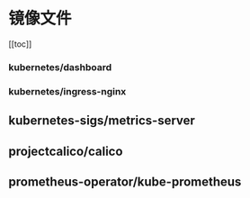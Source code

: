 # 镜像文件

[[toc]]

### kubernetes/dashboard

<el-select v-model="dashboard" size="large" style="width: 240px; margin-top: 20px;">
    <el-option v-for="item in dashboardOptions" :key="item.value" :label="item.label" :value="item.value" />
</el-select>

<div id="dashboard-md"></div>

### kubernetes/ingress-nginx

<el-select v-model="ingressNginx" size="large" style="width: 240px; margin-top: 20px;">
    <el-option v-for="item in ingressNginxOptions" :key="item.value" :label="item.label" :value="item.value" />
</el-select>

<el-select v-model="ingressNginxFileName" size="large" style="width: 328px; margin-top: 20px;">
    <el-option v-for="item in ingressNginxFileNameOptions" :key="item.value" :label="item.label" :value="item.value" />
</el-select>

<div id="ingress-nginx-md"></div>

## kubernetes-sigs/metrics-server

<el-select v-model="metricsServer" size="large" style="width: 240px; margin-top: 20px;">
    <el-option v-for="item in metricsServerOptions" :key="item.value" :label="item.label" :value="item.value" />
</el-select>

<div id="metrics-server-md"></div>

## projectcalico/calico

<el-select v-model="calico" size="large" style="width: 240px; margin-top: 20px;">
    <el-option v-for="item in calicoOptions" :key="item.value" :label="item.label" :value="item.value" />
</el-select>

<div id="calico-md"></div>

## prometheus-operator/kube-prometheus

<el-select v-model="kubePrometheus" size="large" style="width: 240px; margin-top: 20px;">
    <el-option v-for="item in kubePrometheusOptions" :key="item.value" :label="item.label" :value="item.value" />
</el-select>

<div id="kube-prometheus-md"></div>

<script lang="ts" setup>
import { ref, onMounted, watch } from 'vue'
import markdownit from 'markdown-it'
import { ElSelect, ElOption } from 'element-plus'

import 'element-plus/dist/index.css'

const md = markdownit()

const dashboard = ref('https://k8s-sh.xuxiaowei.com.cn/mirrors/kubernetes/dashboard')
const ingressNginx = ref('https://k8s-sh.xuxiaowei.com.cn/mirrors/kubernetes/ingress-nginx')
const ingressNginxFileName = ref('deploy/static/provider/cloud/deploy.yaml')
const metricsServer = ref('https://k8s-sh.xuxiaowei.com.cn/mirrors/kubernetes-sigs/metrics-server')
const calico = ref('https://k8s-sh.xuxiaowei.com.cn/mirrors/projectcalico/calico')
const kubePrometheus = ref('https://k8s-sh.xuxiaowei.com.cn/mirrors/prometheus-operator/kube-prometheus')

const dashboardOptions = [
  {
    value: 'https://k8s-sh.xuxiaowei.com.cn/mirrors/kubernetes/dashboard',
    label: 'k8s-sh.xuxiaowei.com.cn',
  },
  {
    value: 'https://gitlab.xuxiaowei.com.cn/xuxiaowei-com-cn/k8s.sh/-/raw/2.0.0/mirrors/kubernetes/dashboard',
    label: 'gitlab.xuxiaowei.com.cn',
  },
  {
    value: 'https://gitee.com/xuxiaowei-com-cn/k8s.sh/raw/2.0.0/mirrors/kubernetes/dashboard',
    label: 'gitee.com',
  },
  {
    value: 'https://raw.githubusercontent.com/kubernetes/dashboard/refs/tags',
    label: 'github.com',
  }
]

const ingressNginxOptions = [
  {
    value: 'https://k8s-sh.xuxiaowei.com.cn/mirrors/kubernetes/ingress-nginx',
    label: 'k8s-sh.xuxiaowei.com.cn',
  },
  {
    value: 'https://gitlab.xuxiaowei.com.cn/xuxiaowei-com-cn/k8s.sh/-/raw/2.0.0/mirrors/kubernetes/ingress-nginx',
    label: 'gitlab.xuxiaowei.com.cn',
  },
  {
    value: 'https://gitee.com/xuxiaowei-com-cn/k8s.sh/raw/2.0.0/mirrors/kubernetes/ingress-nginx',
    label: 'gitee.com',
  },
  {
    value: 'https://raw.githubusercontent.com/kubernetes/ingress-nginx/refs/tags',
    label: 'github.com',
  }
]

const ingressNginxFileNameOptions = [
  {
    value: 'deploy/static/provider/aws/nlb-with-tls-termination/deploy.yaml',
    label: 'deploy/static/provider/aws/nlb-with-tls-termination/deploy.yaml',
  },
  {
    value: 'deploy/static/provider/aws/deploy.yaml',
    label: 'deploy/static/provider/aws/deploy.yaml',
  },
  {
    value: 'deploy/static/provider/baremetal/deploy.yaml',
    label: 'deploy/static/provider/baremetal/deploy.yaml',
  },
  {
    value: 'deploy/static/provider/cloud/deploy.yaml',
    label: 'deploy/static/provider/cloud/deploy.yaml',
  },
  {
    value: 'deploy/static/provider/do/deploy.yaml',
    label: 'deploy/static/provider/do/deploy.yaml',
  },
  {
    value: 'deploy/static/provider/exoscale/deploy.yaml',
    label: 'deploy/static/provider/exoscale/deploy.yaml',
  },
  {
    value: 'deploy/static/provider/scw/deploy.yaml',
    label: 'deploy/static/provider/scw/deploy.yaml',
  },
]

const metricsServerOptions = [
  {
    value: 'https://k8s-sh.xuxiaowei.com.cn/mirrors/kubernetes-sigs/metrics-server',
    label: 'k8s-sh.xuxiaowei.com.cn',
  },
  {
    value: 'https://gitlab.xuxiaowei.com.cn/xuxiaowei-com-cn/k8s.sh/-/raw/2.0.0/mirrors/kubernetes-sigs/metrics-server',
    label: 'gitlab.xuxiaowei.com.cn',
  },
  {
    value: 'https://gitee.com/xuxiaowei-com-cn/k8s.sh/raw/2.0.0/mirrors/kubernetes-sigs/metrics-server',
    label: 'gitee.com',
  },
  {
    value: 'https://github.com/kubernetes-sigs/metrics-server/releases/download',
    label: 'github.com',
  }
]

const calicoOptions = [
  {
    value: 'https://k8s-sh.xuxiaowei.com.cn/mirrors/projectcalico/calico',
    label: 'k8s-sh.xuxiaowei.com.cn',
  },
  {
    value: 'https://gitlab.xuxiaowei.com.cn/xuxiaowei-com-cn/k8s.sh/-/raw/2.0.0/mirrors/projectcalico/calico',
    label: 'gitlab.xuxiaowei.com.cn',
  },
  {
    value: 'https://gitee.com/xuxiaowei-com-cn/k8s.sh/raw/2.0.0/mirrors/projectcalico/calico',
    label: 'gitee.com',
  },
  {
    value: 'https://raw.githubusercontent.com/projectcalico/calico/refs/tags',
    label: 'github.com',
  }
]

const kubePrometheusOptions = [
  {
    value: 'https://k8s-sh.xuxiaowei.com.cn/mirrors/prometheus-operator/kube-prometheus',
    label: 'k8s-sh.xuxiaowei.com.cn',
  },
  {
    value: 'https://gitlab.xuxiaowei.com.cn/xuxiaowei-com-cn/k8s.sh/-/raw/2.0.0/mirrors/prometheus-operator/kube-prometheus',
    label: 'gitlab.xuxiaowei.com.cn',
  },
  {
    value: 'https://gitee.com/xuxiaowei-com-cn/k8s.sh/raw/2.0.0/mirrors/prometheus-operator/kube-prometheus',
    label: 'gitee.com',
  },
  {
    value: 'https://github.com/prometheus-operator/kube-prometheus/archive/refs/tags/',
    label: 'github.com',
  }
]

const command = function () {

  const dashboardMdResult = md.render(`
| 版本     | recommended.yaml                                                                    |
|--------|-------------------------------------------------------------------------------------|
| v2.7.0 | [recommended.yaml](${dashboard.value}/v2.7.0/aio/deploy/recommended.yaml) |
| v2.6.1 | [recommended.yaml](${dashboard.value}/v2.6.1/aio/deploy/recommended.yaml) |
| v2.6.0 | [recommended.yaml](${dashboard.value}/v2.6.0/aio/deploy/recommended.yaml) |
  `)

  const ingressNginxMdResult = md.render(`
| 版本                 | ${ingressNginxFileName.value}                                                                           |
|--------------------|---------------------------------------------------------------------------------------------------------|
| controller-v1.11.3 | [${ingressNginxFileName.value}](${ingressNginx.value}/controller-v1.11.3/${ingressNginxFileName.value}) |
| controller-v1.11.2 | [${ingressNginxFileName.value}](${ingressNginx.value}/controller-v1.11.2/${ingressNginxFileName.value}) |
| controller-v1.11.1 | [${ingressNginxFileName.value}](${ingressNginx.value}/controller-v1.11.1/${ingressNginxFileName.value}) |
| controller-v1.11.0 | [${ingressNginxFileName.value}](${ingressNginx.value}/controller-v1.11.0/${ingressNginxFileName.value}) |
| controller-v1.10.5 | [${ingressNginxFileName.value}](${ingressNginx.value}/controller-v1.10.5/${ingressNginxFileName.value}) |
| controller-v1.10.4 | [${ingressNginxFileName.value}](${ingressNginx.value}/controller-v1.10.4/${ingressNginxFileName.value}) |
| controller-v1.10.3 | [${ingressNginxFileName.value}](${ingressNginx.value}/controller-v1.10.3/${ingressNginxFileName.value}) |
| controller-v1.10.2 | [${ingressNginxFileName.value}](${ingressNginx.value}/controller-v1.10.2/${ingressNginxFileName.value}) |
| controller-v1.10.1 | [${ingressNginxFileName.value}](${ingressNginx.value}/controller-v1.10.1/${ingressNginxFileName.value}) |
| controller-v1.10.0 | [${ingressNginxFileName.value}](${ingressNginx.value}/controller-v1.10.0/${ingressNginxFileName.value}) |
| controller-v1.9.6  | [${ingressNginxFileName.value}](${ingressNginx.value}/controller-v1.9.6/${ingressNginxFileName.value})  |
| controller-v1.9.5  | [${ingressNginxFileName.value}](${ingressNginx.value}/controller-v1.9.5/${ingressNginxFileName.value})  |
| controller-v1.9.4  | [${ingressNginxFileName.value}](${ingressNginx.value}/controller-v1.9.4/${ingressNginxFileName.value})  |
| controller-v1.9.3  | [${ingressNginxFileName.value}](${ingressNginx.value}/controller-v1.9.3/${ingressNginxFileName.value})  |
| controller-v1.9.1  | [${ingressNginxFileName.value}](${ingressNginx.value}/controller-v1.9.1/${ingressNginxFileName.value})  |
| controller-v1.9.0  | [${ingressNginxFileName.value}](${ingressNginx.value}/controller-v1.9.0/${ingressNginxFileName.value})  |
| controller-v1.8.5  | [${ingressNginxFileName.value}](${ingressNginx.value}/controller-v1.8.5/${ingressNginxFileName.value})  |
| controller-v1.8.4  | [${ingressNginxFileName.value}](${ingressNginx.value}/controller-v1.8.4/${ingressNginxFileName.value})  |
| controller-v1.8.2  | [${ingressNginxFileName.value}](${ingressNginx.value}/controller-v1.8.2/${ingressNginxFileName.value})  |
| controller-v1.8.1  | [${ingressNginxFileName.value}](${ingressNginx.value}/controller-v1.8.1/${ingressNginxFileName.value})  |
| controller-v1.8.0  | [${ingressNginxFileName.value}](${ingressNginx.value}/controller-v1.8.0/${ingressNginxFileName.value})  |
| controller-v1.7.1  | [${ingressNginxFileName.value}](${ingressNginx.value}/controller-v1.7.1/${ingressNginxFileName.value})  |
| controller-v1.7.0  | [${ingressNginxFileName.value}](${ingressNginx.value}/controller-v1.7.0/${ingressNginxFileName.value})  |
| controller-v1.6.4  | [${ingressNginxFileName.value}](${ingressNginx.value}/controller-v1.6.4/${ingressNginxFileName.value})  |
| controller-v1.6.3  | [${ingressNginxFileName.value}](${ingressNginx.value}/controller-v1.6.3/${ingressNginxFileName.value})  |
| controller-v1.6.2  | [${ingressNginxFileName.value}](${ingressNginx.value}/controller-v1.6.2/${ingressNginxFileName.value})  |
| controller-v1.6.1  | [${ingressNginxFileName.value}](${ingressNginx.value}/controller-v1.6.1/${ingressNginxFileName.value})  |
| controller-v1.6.0  | [${ingressNginxFileName.value}](${ingressNginx.value}/controller-v1.6.0/${ingressNginxFileName.value})  |
| controller-v1.5.2  | [${ingressNginxFileName.value}](${ingressNginx.value}/controller-v1.5.2/${ingressNginxFileName.value})  |
| controller-v1.5.1  | [${ingressNginxFileName.value}](${ingressNginx.value}/controller-v1.5.1/${ingressNginxFileName.value})  |
| controller-v1.4.0  | [${ingressNginxFileName.value}](${ingressNginx.value}/controller-v1.4.0/${ingressNginxFileName.value})  |
| controller-v1.3.1  | [${ingressNginxFileName.value}](${ingressNginx.value}/controller-v1.3.1/${ingressNginxFileName.value})  |
  `)

  const metricsServerMdResult = md.render(`
| 版本     | components.yaml                                                  | high-availability-1.21+.yaml                                                               |
|--------|------------------------------------------------------------------|--------------------------------------------------------------------------------------------|
| v0.7.2 | [components.yaml](${metricsServer.value}/v0.7.2/components.yaml) | [high-availability-1.21+.yaml](${metricsServer.value}/v0.7.2/high-availability-1.21+.yaml) |
| v0.7.1 | [components.yaml](${metricsServer.value}/v0.7.1/components.yaml) | [high-availability-1.21+.yaml](${metricsServer.value}/v0.7.1/high-availability-1.21+.yaml) |
| v0.7.0 | [components.yaml](${metricsServer.value}/v0.7.0/components.yaml) | [high-availability-1.21+.yaml](${metricsServer.value}/v0.7.0/high-availability-1.21+.yaml) |
| v0.6.4 | [components.yaml](${metricsServer.value}/v0.6.4/components.yaml) | [high-availability-1.21+.yaml](${metricsServer.value}/v0.6.4/high-availability-1.21+.yaml) |
| v0.6.3 | [components.yaml](${metricsServer.value}/v0.6.3/components.yaml) | [high-availability-1.21+.yaml](${metricsServer.value}/v0.6.3/high-availability-1.21+.yaml) |
| v0.6.2 | [components.yaml](${metricsServer.value}/v0.6.2/components.yaml) | [high-availability-1.21+.yaml](${metricsServer.value}/v0.6.2/high-availability-1.21+.yaml) |
| v0.6.1 | [components.yaml](${metricsServer.value}/v0.6.1/components.yaml) | [high-availability-1.21+.yaml](${metricsServer.value}/v0.6.1/high-availability-1.21+.yaml) |
| v0.6.0 | [components.yaml](${metricsServer.value}/v0.6.0/components.yaml) | [high-availability-1.21+.yaml](${metricsServer.value}/v0.6.0/high-availability-1.21+.yaml) |
| v0.5.2 | [components.yaml](${metricsServer.value}/v0.5.2/components.yaml) |                                                                                            |
| v0.5.1 | [components.yaml](${metricsServer.value}/v0.5.1/components.yaml) |                                                                                            |
| v0.5.0 | [components.yaml](${metricsServer.value}/v0.5.0/components.yaml) |                                                                                            |
| v0.4.5 | [components.yaml](${metricsServer.value}/v0.4.5/components.yaml) |                                                                                            |
| v0.4.4 | [components.yaml](${metricsServer.value}/v0.4.4/components.yaml) |                                                                                            |
| v0.4.3 | [components.yaml](${metricsServer.value}/v0.4.3/components.yaml) |                                                                                            |
| v0.4.2 | [components.yaml](${metricsServer.value}/v0.4.2/components.yaml) |                                                                                            |
| v0.4.1 | [components.yaml](${metricsServer.value}/v0.4.1/components.yaml) |                                                                                            |
| v0.4.0 | [components.yaml](${metricsServer.value}/v0.4.0/components.yaml) |                                                                                            |
  `)

  const calicoMdResult = md.render(`
| 版本      | components.yaml                                              |
|---------|--------------------------------------------------------------|
| v3.29.0 | [calico.yaml](${calico.value}/v3.29.0/manifests/calico.yaml) |
| v3.28.2 | [calico.yaml](${calico.value}/v3.28.2/manifests/calico.yaml) |
| v3.28.1 | [calico.yaml](${calico.value}/v3.28.1/manifests/calico.yaml) |
| v3.28.0 | [calico.yaml](${calico.value}/v3.28.0/manifests/calico.yaml) |
| v3.27.4 | [calico.yaml](${calico.value}/v3.27.4/manifests/calico.yaml) |
| v3.27.3 | [calico.yaml](${calico.value}/v3.27.3/manifests/calico.yaml) |
| v3.27.2 | [calico.yaml](${calico.value}/v3.27.2/manifests/calico.yaml) |
| v3.27.1 | [calico.yaml](${calico.value}/v3.27.1/manifests/calico.yaml) |
| v3.24.5 | [calico.yaml](${calico.value}/v3.24.5/manifests/calico.yaml) |
| v3.24.4 | [calico.yaml](${calico.value}/v3.24.4/manifests/calico.yaml) |
| v3.24.3 | [calico.yaml](${calico.value}/v3.24.3/manifests/calico.yaml) |
| v3.24.2 | [calico.yaml](${calico.value}/v3.24.2/manifests/calico.yaml) |
| v3.24.1 | [calico.yaml](${calico.value}/v3.24.1/manifests/calico.yaml) |
| v3.24.0 | [calico.yaml](${calico.value}/v3.24.0/manifests/calico.yaml) |
  `)

  const kubePrometheusMdResult = md.render(`
| 版本      | kube-prometheus.tar.gz                                                                         |
|---------|------------------------------------------------------------------------------------------------|
| v0.14.0 | [kube-prometheus-0.14.0.tar.gz](${kubePrometheus.value}/v0.14.0/kube-prometheus-0.14.0.tar.gz) |
| v0.13.0 | [kube-prometheus-0.13.0.tar.gz](${kubePrometheus.value}/v0.13.0/kube-prometheus-0.13.0.tar.gz) |
| v0.12.0 | [kube-prometheus-0.12.0.tar.gz](${kubePrometheus.value}/v0.12.0/kube-prometheus-0.12.0.tar.gz) |
| v0.11.0 | [kube-prometheus-0.11.0.tar.gz](${kubePrometheus.value}/v0.11.0/kube-prometheus-0.11.0.tar.gz) |
  `)

  document.getElementById('dashboard-md').innerHTML = dashboardMdResult
  document.getElementById('ingress-nginx-md').innerHTML = ingressNginxMdResult
  document.getElementById('metrics-server-md').innerHTML = metricsServerMdResult
  document.getElementById('calico-md').innerHTML = calicoMdResult
  document.getElementById('kube-prometheus-md').innerHTML = kubePrometheusMdResult
}

onMounted(async () => {
  command()
})

watch(() => [ dashboard.value, ingressNginx.value, ingressNginxFileName.value, metricsServer.value, calico.value, kubePrometheus.value ], () => {
  command()
})
</script>